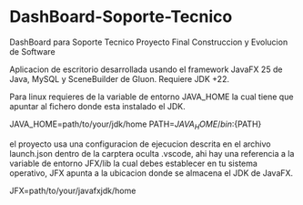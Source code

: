# DashBoard-Soporte-Tecnico
DashBoard para Soporte Tecnico Proyecto Final Construccion y Evolucion de Software

Aplicacion de escritorio desarrollada usando el framework JavaFX 25 
de Java, MySQL y SceneBuilder de Gluon. Requiere JDK +22.

Para linux requieres de la variable de entorno JAVA_HOME la cual tiene
que apuntar al fichero donde esta instalado el JDK.

JAVA_HOME=path/to/your/jdk/home
PATH=${JAVA_HOME}/bin:${PATH}

el proyecto usa una configuracion de ejecucion descrita en el archivo
launch.json dentro de la carptera oculta .vscode, ahi hay una referencia
a la variable de entorno JFX/lib la cual debes establecer en tu sistema
operativo, JFX apunta a la ubicacion donde se almacena el JDK de JavaFX.

JFX=path/to/your/javafxjdk/home
